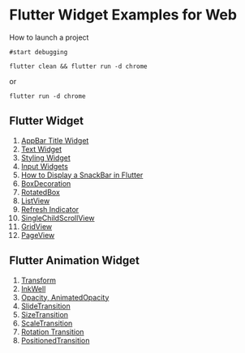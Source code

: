 # Flutter Widget Examples for Web

How to launch a project

`#start debugging`

`flutter clean && flutter run -d chrome`

or

`flutter run -d chrome`

## Flutter Widget
1. [AppBar Title Widget](projects/widgets/w01_appbar_title_widget)
2. [Text Widget](projects/widgets/w02_text_widget)
3. [Styling Widget](projects/widgets/w03_style_widget)
4. [Input Widgets](projects/widgets/w04_input_widgets)
5. [How to Display a SnackBar in Flutter](projects/widgets/w05_snackBar)
6. [BoxDecoration](projects/widgets/w06_boxDecoration)
7. [RotatedBox](projects/widgets/w07_rotatedBox)
8. [ListView](projects/widgets/w08_listView)
9. [Refresh Indicator](projects/widgets/w09_refreshIndicator)
10. [SingleChildScrollView](projects/widgets/w10_singleChildScrollView)
11. [GridView](projects/widgets/w11_GridView)
12. [PageView](projects/widgets/w12_PageView)

## Flutter Animation Widget
1. [Transform](projects/animation%20widgets/aw01_Transform)
2. [InkWell](projects/animation%20widgets/aw02_InkWell)
3. [Opacity, AnimatedOpacity](projects/animation%20widgets/aw03_Opacity)
4. [SlideTransition](projects/animation%20widgets/aw04_SlideTransition)
5. [SizeTransition](projects/animation%20widgets/aw05_SizeTransition)
6. [ScaleTransition](projects/animation%20widgets/aw06_ScaleTransition)
7. [Rotation Transition](projects/animation%20widgets/aw07_RotationTransition)
8. [PositionedTransition](projects/animation%20widgets/aw08_PositionedTransition)
